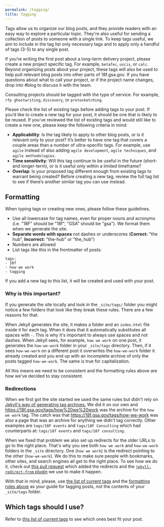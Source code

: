 ```yaml
---
permalink: /tagging/
title: Tagging
---
```


Tags allow us to organize our blog posts, and they provide readers with
an easy way to explore a particular topic. They're also useful for
sending a collection of posts to someone with a single link. To keep
tags useful, we aim to include in the tag list only necessary tags and
to apply only a handful of tags (3-5) to any single post.

If you’re writing the first post about a long-term delivery project,
please create a new project specific tag. For example, `betafec`,
`uscis`, or `calc`. Beyond organizing posts about your project,
these tags will also be used to help pull relevant blog posts into other
parts of 18f.gsa.gov. If you have questions about what to call your
project, or if the project name changes, drop into #blog to discuss it
with the team.

Consulting projects should be tagged with the type of service. For
example, `rfp ghostwriting`, `discovery`, or `protosketching`.

Please check the list of existing tags before adding tags to your post.
If you’d like to create a new tag for your post, it should be one that
is likely to be reused. If you’ve reviewed the list of existing tags and
would still like to create a new one, please keep the following criteria
in mind:

-   **Applicability**: Is the tag likely to apply to other blog posts, or is it relevant only to your post? It’s better to have one tag that covers a couple areas than a number of ultra-specific tags. For example, use `agile` instead of also adding `agile development`, `agile techniques`, and `agile methodologies`.
-   **Time sensitivity**: Will this tag continue to be useful in the future (short- and longer-term), or is it useful only within a limited timeframe?
-   **Overlap**: Is your proposed tag different enough from existing tags to warrant being created? Before creating a new tag, review the full tag list to see if there’s another similar tag you can use instead.

## Formatting

When typing tags or creating new ones, please follow these guidelines.

- Use all lowercase for tag names, even for proper nouns and acronyms
(i.e. "18F" should be "18f", "GSA" should be "gsa"). We format them when
we generate the site.
- **Separate words with spaces** not dashes or underscores
(**Correct:** "the hub", **Incorrect:** "the-hub" or "the_hub")
- Numbers are allowed
- List tags like this in the frontmatter of posts:

```
tags:
- 18f
- how we work
- tagging
```

If you add a new tag to this list, it will be created and used with your
post.

### Why is this important?

If you generate the site locally and look in the `_site/tags/` folder
you might notice a few folders that look like they break these rules.
There are a few reasons for that.

When Jekyll generates the site, it makes a folder and an `index.html`
file inside it for each tag. When it does that it automatically
substitutes all spaces with `-`. This is why it's important to always
use spaces and not dashes. When Jekyll sees, for example, `how we
work` on one post, it generates the `how-we-work` folder in your
`_site/tags` directory. Then, if it sees `how-we-work` on a
different post it overwrites the `how-we-work` folder it already
created and you end up with an incomplete archive of only the posts
tagged `how-we-work`. The same is true for capitalization.

All this means we need to be consistent and the formatting rules above
are how we've decided to stay consistent.

### Redirections

When we first got the site started we used the same rules but didn't
rely on [Jekyll's way of generating tag
archives.](https://github.com/jekyll/jekyll-archives) We did it on our
own and https://18f.gsa.gov/tags/how%20we%20work was the archive for the
`how we work` tag. The catch was that
https://18f.gsa.gov/tags/how-we-work was _also_ a page that was an
archive for anything we didn't tag correctly. Other examples are
`tags/18F events` and `tags/18F Consulting` which had counterparts
at: `tags/18f events` and `tags/18f consulting`.

When we fixed that problem we also set up redirects for the older URLs
to go to the right place. That's why you see both `how we work` and
`how-we-work` folders in the `_site` directory. One (`how we
work`) is the redirect pointing to the other (`how-we-work`). We do
this to make sure people with bookmarks, other sites, and search engines
all get to the right place. To see how we do it, check out [this pull
request](https://github.com/18F/18f.gsa.gov/pull/921) which added the
redirects and the [`jekyll-redirect-from`
plugin](https://github.com/jekyll/jekyll-redirect-from) we use to make
it happen.

With that in mind, please, use [the list of current tags](https://18f.gsa.gov/tags/) and
the [formatting rules above](#formatting) as your guide for tagging
posts, _not_ the contents of your `_site/tags` folder.

## Which tags should I use?

Refer to [this list of current tags](https://18f.gsa.gov/tags/) to see which ones best fit your post.
